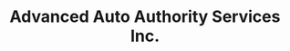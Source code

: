 ---
title: "Advanced Auto Authority Services Inc."
url: /ranson/advanced-auto-authority-services-inc/
shop: car repair
---